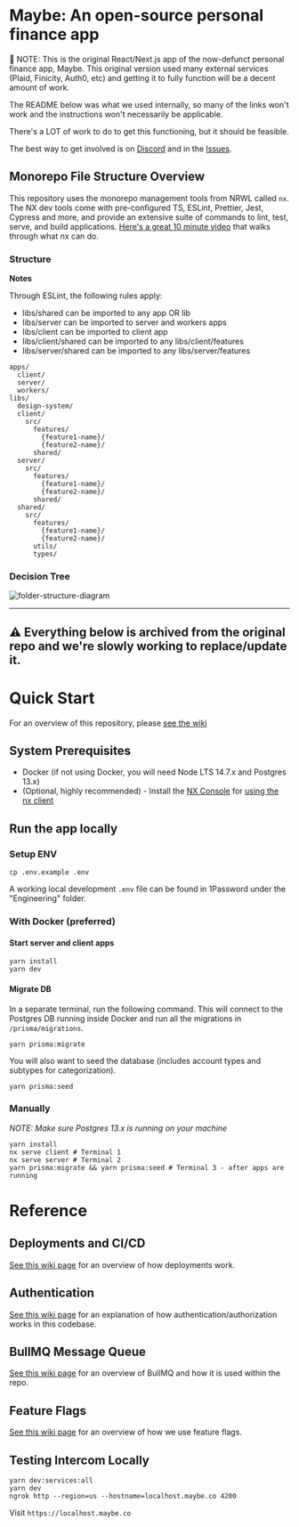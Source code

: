# Maybe: An open-source personal finance app

🚨 NOTE: This is the original React/Next.js app of the now-defunct personal finance app, Maybe. This original version used many external services (Plaid, Finicity, Auth0, etc) and getting it to fully function will be a decent amount of work.

The README below was what we used internally, so many of the links won't work and the instructions won't necessarily be applicable.

There's a LOT of work to do to get this functioning, but it should be feasible.

The best way to get involved is on [Discord](https://discord.gg/xfysSaSsfN) and in the [Issues](https://github.com/maybe-finance/maybe/issues).

## Monorepo File Structure Overview

This repository uses the monorepo management tools from NRWL called `nx`. The NX dev tools come with pre-configured TS, ESLint, Prettier, Jest, Cypress and more, and provide an extensive suite of commands to lint, test, serve, and build applications. [Here's a great 10 minute video](https://nx.dev/l/r/getting-started/intro#10-minute-nx-overview) that walks through what nx can do.

### Structure

**Notes**

Through ESLint, the following rules apply:

- libs/shared can be imported to any app OR lib
- libs/server can be imported to server and workers apps
- libs/client can be imported to client app
- libs/client/shared can be imported to any libs/client/features
- libs/server/shared can be imported to any libs/server/features

```
apps/
  client/
  server/
  workers/
libs/
  design-system/
  client/
    src/
      features/
        {feature1-name}/
        {feature2-name}/
      shared/
  server/
    src/
      features/
        {feature1-name}/
        {feature2-name}/
      shared/
  shared/
    src/
      features/
        {feature1-name}/
        {feature2-name}/
      utils/
      types/
```

### Decision Tree

![folder-structure-diagram](https://github.com/maybe-finance/maybe/assets/35243/fbe702b0-a6a7-41b1-a677-80ff7fe7f656)


----

## ⚠️ Everything below is archived from the original repo and we're slowly working to replace/update it. 

# Quick Start

For an overview of this repository, please [see the wiki](https://github.com/maybe-finance/maybe-app/wiki)

## System Prerequisites

-   Docker (if not using Docker, you will need Node LTS 14.7.x and Postgres 13.x)
-   (Optional, highly recommended) - Install the [NX Console](https://marketplace.visualstudio.com/items?itemName=nrwl.angular-console) for [using the nx client](#nrwl-nx-overview)

## Run the app locally

### Setup ENV

```
cp .env.example .env
```

A working local development `.env` file can be found in 1Password under the "Engineering" folder.

### With Docker (preferred)

#### Start server and client apps

```
yarn install
yarn dev
```

#### Migrate DB

In a separate terminal, run the following command. This will connect to the Postgres DB running inside Docker and run all the migrations in `/prisma/migrations`.

```
yarn prisma:migrate
```

You will also want to seed the database (includes account types and subtypes for categorization).

```
yarn prisma:seed
```

### Manually

_NOTE: Make sure Postgres 13.x is running on your machine_

```
yarn install
nx serve client # Terminal 1
nx serve server # Terminal 2
yarn prisma:migrate && yarn prisma:seed # Terminal 3 - after apps are running
```

# Reference

## Deployments and CI/CD

[See this wiki page](https://github.com/maybe-finance/maybe-app/wiki/Render-Deployments) for an overview of how deployments work.

## Authentication

[See this wiki page](https://github.com/maybe-finance/maybe-app/wiki/Auth0) for an explanation of how authentication/authorization works in this codebase.

## BullMQ Message Queue

[See this wiki page](https://github.com/maybe-finance/maybe-app/wiki/Background-Workers) for an overview of BullMQ and how it is used within the repo.

## Feature Flags

[See this wiki page](https://github.com/maybe-finance/maybe-app/wiki/Feature-Flags) for an overview of how we use feature flags.

## Testing Intercom Locally

```
yarn dev:services:all
yarn dev
ngrok http --region=us --hostname=localhost.maybe.co 4200
```

Visit `https://localhost.maybe.co`
